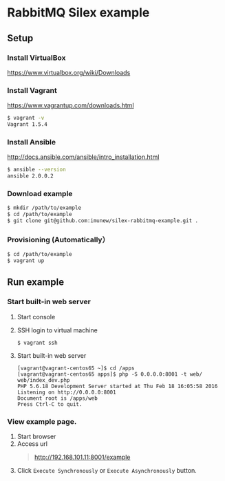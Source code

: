 # RabbitMQ Silex example

## Setup
### Install VirtualBox
https://www.virtualbox.org/wiki/Downloads

### Install Vagrant
https://www.vagrantup.com/downloads.html

```bash
$ vagrant -v
Vagrant 1.5.4
```

### Install Ansible
http://docs.ansible.com/ansible/intro_installation.html

```bash
$ ansible --version
ansible 2.0.0.2
```

### Download example

```bash
$ mkdir /path/to/example
$ cd /path/to/example
$ git clone git@github.com:imunew/silex-rabbitmq-example.git .
```

### Provisioning (Automatically）

```bash
$ cd /path/to/example
$ vagrant up
```

## Run example

### Start built-in web server
1. Start console
1. SSH login to virtual machine

    ```
    $ vagrant ssh
    ```
1. Start built-in web server

    ```
    [vagrant@vagrant-centos65 ~]$ cd /apps
    [vagrant@vagrant-centos65 apps]$ php -S 0.0.0.0:8001 -t web/ web/index_dev.php
    PHP 5.6.18 Development Server started at Thu Feb 18 16:05:58 2016
    Listening on http://0.0.0.0:8001
    Document root is /apps/web
    Press Ctrl-C to quit.
    ```

### View example page.
1. Start browser
1. Access url
    > http://192.168.101.11:8001/example
1. Click `Execute Synchronously` or `Execute Asynchronously` button.



